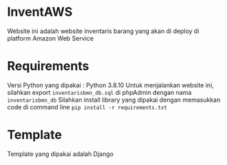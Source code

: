 # InventAWS

Website ini adalah website inventaris barang yang akan di deploy di platform Amazon Web Service

# Requirements
Versi Python yang dipakai : Python 3.8.10
Untuk menjalankan website ini, silahkan export ```inventarisbmn_db.sql``` di phpAdmin dengan nama ```inventarisbmn_db```
Silahkan install library yang dipakai dengan memasukkan code di command line
```pip install -r requirements.txt ```

# Template
Template yang dipakai adalah Django
